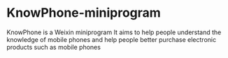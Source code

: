 # KnowPhone-miniprogram
KnowPhone is a  Weixin miniprogram It aims to help people understand the knowledge of mobile phones and help people better purchase electronic products such as mobile phones
